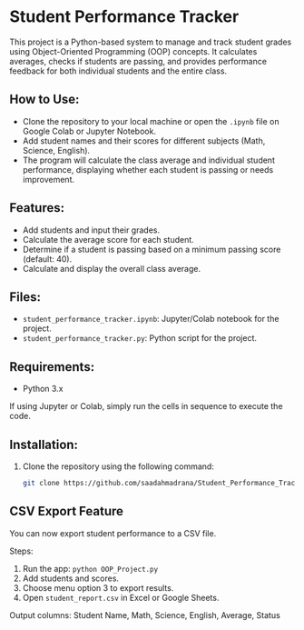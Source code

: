 # Student Performance Tracker

This project is a Python-based system to manage and track student grades using Object-Oriented Programming (OOP) concepts. It calculates averages, checks if students are passing, and provides performance feedback for both individual students and the entire class.

## How to Use:

- Clone the repository to your local machine or open the `.ipynb` file on Google Colab or Jupyter Notebook.
- Add student names and their scores for different subjects (Math, Science, English).
- The program will calculate the class average and individual student performance, displaying whether each student is passing or needs improvement.

## Features:

- Add students and input their grades.
- Calculate the average score for each student.
- Determine if a student is passing based on a minimum passing score (default: 40).
- Calculate and display the overall class average.

## Files:
- `student_performance_tracker.ipynb`: Jupyter/Colab notebook for the project.
- `student_performance_tracker.py`: Python script for the project.

## Requirements:
- Python 3.x

If using Jupyter or Colab, simply run the cells in sequence to execute the code.

## Installation:

1. Clone the repository using the following command:
   ```bash
   git clone https://github.com/saadahmadrana/Student_Performance_Tracker.git

## CSV Export Feature
You can now export student performance to a CSV file.

Steps:
1. Run the app: `python OOP_Project.py`
2. Add students and scores.
3. Choose menu option 3 to export results.
4. Open `student_report.csv` in Excel or Google Sheets.

Output columns:
Student Name, Math, Science, English, Average, Status
